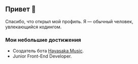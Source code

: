 ## Привет 👋

Спасибо, что открыл мой профиль. Я — обычный человек, увлекающийся кодингом.

### Мои небольшие достижения
- Создатель бота [Hayasaka Music](https://discord.com/oauth2/authorize?client_id=934233502558326794&permissions=49630272&scope=bot%20applications.commands).
- Junior Front-End Developer.

<a href="https://discord.gg/cHKyXXTBY3">
  <img="https://media.discordapp.net/attachments/601888841405562880/710896307744669726/HayasakaGifka.gif" />
</a>
